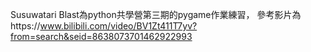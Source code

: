 Susuwatari Blast為python共學營第三期的pygame作業練習，
參考影片為https://www.bilibili.com/video/BV1Zt411T7yv?from=search&seid=8638073701462922993
